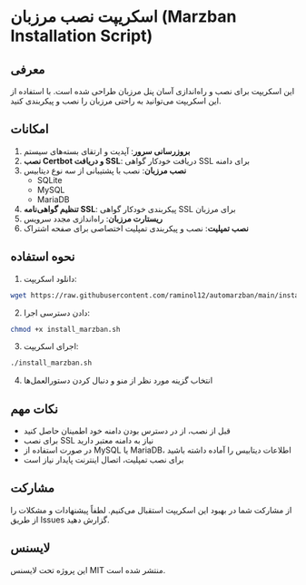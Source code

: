 # اسکریپت نصب مرزبان (Marzban Installation Script)

## معرفی
این اسکریپت برای نصب و راه‌اندازی آسان پنل مرزبان طراحی شده است. با استفاده از این اسکریپت می‌توانید به راحتی مرزبان را نصب و پیکربندی کنید.

## امکانات
1. **بروزرسانی سرور**: آپدیت و ارتقای بسته‌های سیستم
2. **نصب Certbot و دریافت SSL**: دریافت خودکار گواهی SSL برای دامنه
3. **نصب مرزبان**: نصب با پشتیبانی از سه نوع دیتابیس
   - SQLite
   - MySQL
   - MariaDB
4. **تنظیم گواهی‌نامه SSL**: پیکربندی خودکار گواهی SSL برای مرزبان
5. **ریستارت مرزبان**: راه‌اندازی مجدد سرویس
6. **نصب تمپلیت**: نصب و پیکربندی تمپلیت اختصاصی برای صفحه اشتراک

## نحوه استفاده
1. دانلود اسکریپت:
```bash
wget https://raw.githubusercontent.com/raminol12/automarzban/main/install_marzban.sh
```

2. دادن دسترسی اجرا:
```bash
chmod +x install_marzban.sh
```

3. اجرای اسکریپت:
```bash
./install_marzban.sh
```

4. انتخاب گزینه مورد نظر از منو و دنبال کردن دستورالعمل‌ها

## نکات مهم
- قبل از نصب، از در دسترس بودن دامنه خود اطمینان حاصل کنید
- برای نصب SSL نیاز به دامنه معتبر دارید
- در صورت استفاده از MySQL یا MariaDB، اطلاعات دیتابیس را آماده داشته باشید
- برای نصب تمپلیت، اتصال اینترنت پایدار نیاز است

## مشارکت
از مشارکت شما در بهبود این اسکریپت استقبال می‌کنیم. لطفاً پیشنهادات و مشکلات را از طریق Issues گزارش دهید.

## لایسنس
این پروژه تحت لایسنس MIT منتشر شده است.

